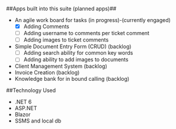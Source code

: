 ##Apps built into this suite (planned apps)##

- An agile work board for tasks (in progress)-(currently engaged)
  - [X] Adding Comments
  - [ ] Adding username to comments per ticket comment
  - [ ] Adding images to ticket comments
- Simple Document Entry Form (CRUD) (backlog)
  - [ ] Adding search ability for common key words
  - [ ] Adding ability to add images to documents
- Client Management System (backlog)
- Invoice Creation (backlog)
- Knowledge bank for in bound calling (backlog)


##Technology Used

- .NET 6
- ASP.NET
- Blazor
- SSMS and local db
